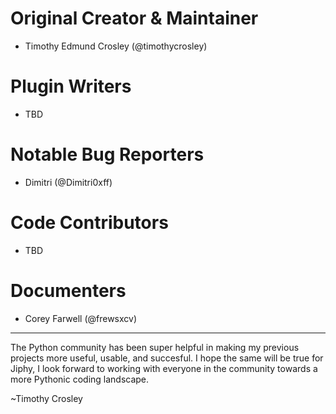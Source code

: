 Original Creator & Maintainer
===================
- Timothy Edmund Crosley (@timothycrosley)

Plugin Writers
===================
- TBD

Notable Bug Reporters
===================
- Dimitri (@Dimitri0xff)

Code Contributors
===================
- TBD

Documenters
===================
- Corey Farwell (@frewsxcv)

--------------------------------------------

The Python community has been super helpful in making my previous projects more useful, usable, and succesful. I hope the
same will be true for Jiphy, I look forward to working with everyone in the community towards a more Pythonic coding landscape.

~Timothy Crosley

